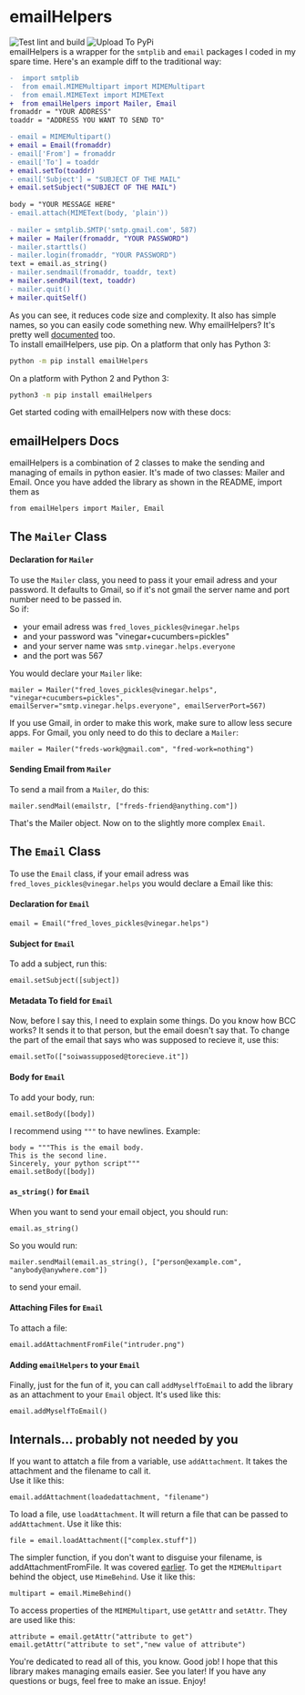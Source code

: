 # emailHelpers
![Test lint and build](https://github.com/family-richards/Python-Email-Helpers/workflows/Test%20lint%20and%20build/badge.svg) ![Upload To PyPi](https://github.com/family-richards/Python-Email-Helpers/workflows/Upload%20To%20PyPi/badge.svg)  
emailHelpers is a wrapper for the `smtplib` and `email` packages I coded in my spare time. Here's an example diff to the traditional way:

```diff
-  import smtplib
-  from email.MIMEMultipart import MIMEMultipart
-  from email.MIMEText import MIMEText
+  from emailHelpers import Mailer, Email
fromaddr = "YOUR ADDRESS"
toaddr = "ADDRESS YOU WANT TO SEND TO"

- email = MIMEMultipart()
+ email = Email(fromaddr)
- email['From'] = fromaddr
- email['To'] = toaddr
+ email.setTo(toaddr)
- email['Subject'] = "SUBJECT OF THE MAIL"
+ email.setSubject("SUBJECT OF THE MAIL")
 					
body = "YOUR MESSAGE HERE"
- email.attach(MIMEText(body, 'plain'))
 				
- mailer = smtplib.SMTP('smtp.gmail.com', 587)
+ mailer = Mailer(fromaddr, "YOUR PASSWORD")
- mailer.starttls()
- mailer.login(fromaddr, "YOUR PASSWORD")
text = email.as_string()
- mailer.sendmail(fromaddr, toaddr, text)
+ mailer.sendMail(text, toaddr)
- mailer.quit()
+ mailer.quitSelf()
```
As you can see, it reduces code size and complexity. It also has simple names, so you can easily code something new. Why emailHelpers? It's pretty well [documented](#emailhelpers-docs) too.  
To install emailHelpers, use pip. On a platform that only has Python 3:
```bash
python -m pip install emailHelpers
```
On a platform with Python 2 and Python 3:
```bash
python3 -m pip install emailHelpers
```
Get started coding with emailHelpers now with these docs:
## emailHelpers Docs
emailHelpers is a combination of 2 classes to make the sending and managing of emails in python easier.
It's made of two classes: Mailer and Email.
Once you have added the library as shown in the README, import them as  
```python3
from emailHelpers import Mailer, Email
```
## The `Mailer` Class
#### Declaration for `Mailer`
To use the `Mailer` class, you need to pass it your email adress and your password. It defaults to Gmail, so if it's not gmail the server name and port number need to be passed in.  
So if:
- your email adress was `fred_loves_pickles@vinegar.helps`
- and your password was "vinegar+cucumbers=pickles"
- and your server name was `smtp.vinegar.helps.everyone`
- and the port was 567
  
You would declare your `Mailer` like:  
```python3
mailer = Mailer("fred_loves_pickles@vinegar.helps", "vinegar+cucumbers=pickles", emailServer="smtp.vinegar.helps.everyone", emailServerPort=567)
```
If you use Gmail, in order to make this work, make sure to allow less secure apps. For Gmail, you only need to do this to declare a `Mailer`:  
```python3
mailer = Mailer("freds-work@gmail.com", "fred-work=nothing")
```
#### Sending Email from `Mailer`
To send a mail from a `Mailer`, do this:  
```python3
mailer.sendMail(emailstr, ["freds-friend@anything.com"])
```
That's the Mailer object. Now on to the slightly more complex `Email`.
## The `Email` Class
To use the `Email` class, if your email adress was `fred_loves_pickles@vinegar.helps` you would declare a Email like this:
#### Declaration for `Email`
```python3
email = Email("fred_loves_pickles@vinegar.helps")
```
#### Subject for `Email`
To add a subject, run this:  
```python3
email.setSubject([subject])
```
#### Metadata To field for `Email`
Now, before I say this, I need to explain some things. Do you know how BCC works? It sends it to that person, but the email doesn't say that. To change the part of the email that says who was supposed to recieve it, use this:  
```python3
email.setTo(["soiwassupposed@torecieve.it"])
```
#### Body for `Email`
To add your body, run:  
```python3
email.setBody([body])
```
I recommend using `"""` to have newlines. Example:  
```python3
body = """This is the email body.
This is the second line.
Sincerely, your python script"""
email.setBody([body])
```
#### `as_string()` for `Email`
When you want to send your email object, you should run:  
```python3
email.as_string()
```
So you would run:  
```python3
mailer.sendMail(email.as_string(), ["person@example.com", "anybody@anywhere.com"])
```
to send your email.
#### Attaching Files for `Email`
To attach a file:  
```python3
email.addAttachmentFromFile("intruder.png")
```
#### Adding `emailHelpers` to your `Email`
Finally, just for the fun of it, you can call `addMyselfToEmail` to add the library as an attachment to your `Email` object. It's used like this:  
```python3
email.addMyselfToEmail()
```
## Internals... probably not needed by you
If you want to attatch a file from a variable, use `addAttachment`. It takes the attachment and the filename to call it.  
Use it like this:  
```python3
email.addAttachment(loadedattachment, "filename")
```
To load a file, use `loadAttachment`. It will return a file that can be passed to `addAttachment`.
Use it like this:  
```python3
file = email.loadAttachment(["complex.stuff"])
```
The simpler function, if you don't want to disguise your filename, is addAttachmentFromFile. It was covered [earlier](#attaching-files-for-email).
To get the `MIMEMultipart` behind the object, use `MimeBehind`.
Use it like this:  
```python3
multipart = email.MimeBehind()
```
To access properties of the `MIMEMultipart`, use `getAttr` and `setAttr`.
They are used like this:  
```python3
attribute = email.getAttr("attribute to get")
email.getAttr("attribute to set","new value of attribute")
```
You're dedicated to read all of this, you know. Good job! I hope that this library makes managing emails easier.
See you later! If you have any questions or bugs, feel free to make an issue. Enjoy!
